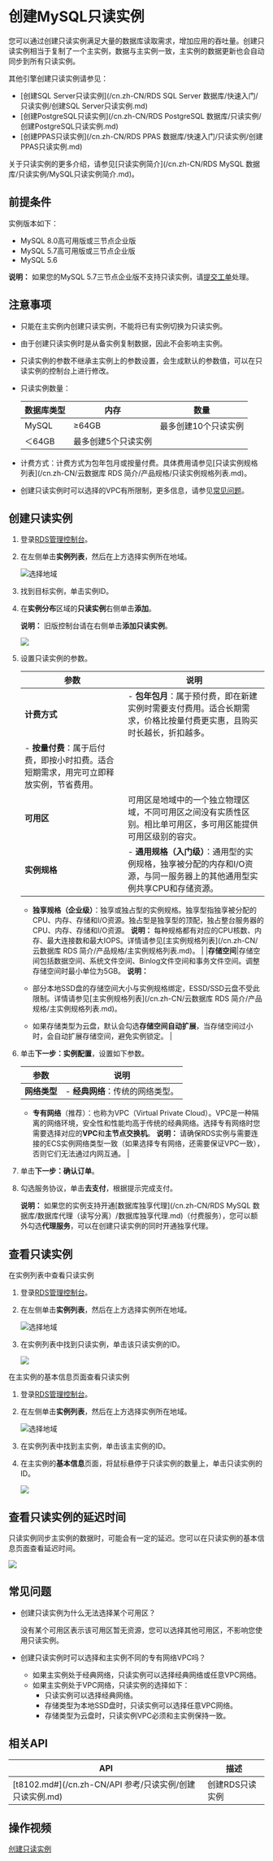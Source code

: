 # 创建MySQL只读实例

您可以通过创建只读实例满足大量的数据库读取需求，增加应用的吞吐量。创建只读实例相当于复制了一个主实例，数据与主实例一致，主实例的数据更新也会自动同步到所有只读实例。

其他引擎创建只读实例请参见：

-   [创建SQL Server只读实例](/cn.zh-CN/RDS SQL Server 数据库/快速入门/只读实例/创建SQL Server只读实例.md)
-   [创建PostgreSQL只读实例](/cn.zh-CN/RDS PostgreSQL 数据库/只读实例/创建PostgreSQL只读实例.md)
-   [创建PPAS只读实例](/cn.zh-CN/RDS PPAS 数据库/快速入门/只读实例/创建PPAS只读实例.md)

关于只读实例的更多介绍，请参见[只读实例简介](/cn.zh-CN/RDS MySQL 数据库/只读实例/MySQL只读实例简介.md)。

## 前提条件

实例版本如下：

-   MySQL 8.0高可用版或三节点企业版
-   MySQL 5.7高可用版或三节点企业版
-   MySQL 5.6

**说明：** 如果您的MySQL 5.7三节点企业版不支持只读实例，请[提交工单](https://selfservice.console.aliyun.com/ticket/createIndex)处理。

## 注意事项

-   只能在主实例内创建只读实例，不能将已有实例切换为只读实例。
-   由于创建只读实例时是从备实例复制数据，因此不会影响主实例。
-   只读实例的参数不继承主实例上的参数设置，会生成默认的参数值，可以在只读实例的控制台上进行修改。
-   只读实例数量：

    |数据库类型|内存|数量|
    |-----|--|--|
    |MySQL|≥64GB|最多创建10个只读实例|
    |＜64GB|最多创建5个只读实例|

-   计费方式：计费方式为包年包月或按量付费。具体费用请参见[只读实例规格列表](/cn.zh-CN/云数据库 RDS 简介/产品规格/只读实例规格列表.md)。
-   创建只读实例时可以选择的VPC有所限制，更多信息，请参见[常见问题](#section_7os_k4s_24p)。

## 创建只读实例

1.  登录[RDS管理控制台](https://rds.console.aliyun.com/)。

2.  在左侧单击**实例列表**，然后在上方选择实例所在地域。

    ![选择地域](https://static-aliyun-doc.oss-accelerate.aliyuncs.com/assets/img/zh-CN/3074469951/p36543.png)

3.  找到目标实例，单击实例ID。

4.  在**实例分布**区域的**只读实例**右侧单击**添加**。

    **说明：** 旧版控制台请在右侧单击**添加只读实例**。

    ![](https://static-aliyun-doc.oss-accelerate.aliyuncs.com/assets/img/zh-CN/0116037061/p9361.png)

5.  设置只读实例的参数。

    |参数|说明|
    |--|--|
    |**计费方式**|    -   **包年包月**：属于预付费，即在新建实例时需要支付费用。适合长期需求，价格比按量付费更实惠，且购买时长越长，折扣越多。
    -   **按量付费**：属于后付费，即按小时扣费。适合短期需求，用完可立即释放实例，节省费用。 |
    |**可用区**|可用区是地域中的一个独立物理区域，不同可用区之间没有实质性区别。相比单可用区，多可用区能提供可用区级别的容灾。|
    |**实例规格**|    -   **通用规格（入门级）**：通用型的实例规格，独享被分配的内存和I/O资源，与同一服务器上的其他通用型实例共享CPU和存储资源。
    -   **独享规格（企业级）**：独享或独占型的实例规格。独享型指独享被分配的CPU、内存、存储和I/O资源。独占型是独享型的顶配，独占整台服务器的CPU、内存、存储和I/O资源。
**说明：** 每种规格都有对应的CPU核数、内存、最大连接数和最大IOPS。详情请参见[主实例规格列表](/cn.zh-CN/云数据库 RDS 简介/产品规格/主实例规格列表.md)。 |
    |**存储空间**|存储空间包括数据空间、系统文件空间、Binlog文件空间和事务文件空间。调整存储空间时最小单位为5GB。 **说明：**

    -   部分本地SSD盘的存储空间大小与实例规格绑定，ESSD/SSD云盘不受此限制。详情请参见[主实例规格列表](/cn.zh-CN/云数据库 RDS 简介/产品规格/主实例规格列表.md)。
    -   如果存储类型为云盘，默认会勾选**存储空间自动扩展**，当存储空间过小时，会自动扩展存储空间，避免实例锁定。 |

6.  单击**下一步：实例配置**，设置如下参数。

    |参数|说明|
    |--|--|
    |**网络类型**|    -   **经典网络**：传统的网络类型。
    -   **专有网络**（推荐）：也称为VPC（Virtual Private Cloud）。VPC是一种隔离的网络环境，安全性和性能均高于传统的经典网络。选择专有网络时您需要选择对应的**VPC**和**主节点交换机**。
**说明：** 请确保RDS实例与需要连接的ECS实例网络类型一致（如果选择专有网络，还需要保证VPC一致），否则它们无法通过内网互通。 |

7.  单击**下一步：确认订单**。

8.  勾选服务协议，单击**去支付**，根据提示完成支付。

    **说明：** 如果您的实例支持开通[数据库独享代理](/cn.zh-CN/RDS MySQL 数据库/数据库代理（读写分离）/数据库独享代理.md)（付费服务），您可以额外勾选**代理服务**，可以在创建只读实例的同时开通独享代理。


## 查看只读实例

在实例列表中查看只读实例

1.  登录[RDS管理控制台](https://rds.console.aliyun.com/)。

2.  在左侧单击**实例列表**，然后在上方选择实例所在地域。

    ![选择地域](https://static-aliyun-doc.oss-accelerate.aliyuncs.com/assets/img/zh-CN/3074469951/p36543.png)

3.  在实例列表中找到只读实例，单击该只读实例的ID。

    ![](https://static-aliyun-doc.oss-accelerate.aliyuncs.com/assets/img/zh-CN/1116037061/p2617.png)


在主实例的基本信息页面查看只读实例

1.  登录[RDS管理控制台](https://rds.console.aliyun.com/)。

2.  在左侧单击**实例列表**，然后在上方选择实例所在地域。

    ![选择地域](https://static-aliyun-doc.oss-accelerate.aliyuncs.com/assets/img/zh-CN/3074469951/p36543.png)

3.  在实例列表中找到主实例，单击该主实例的ID。

4.  在主实例的**基本信息**页面，将鼠标悬停于只读实例的数量上，单击只读实例的ID。

    ![](https://static-aliyun-doc.oss-accelerate.aliyuncs.com/assets/img/zh-CN/1116037061/p9379.png)


## 查看只读实例的延迟时间

只读实例同步主实例的数据时，可能会有一定的延迟。您可以在只读实例的基本信息页面查看延迟时间。

![](https://static-aliyun-doc.oss-accelerate.aliyuncs.com/assets/img/zh-CN/3413729951/p2636.png)

## 常见问题

-   创建只读实例为什么无法选择某个可用区？

    没有某个可用区表示该可用区暂无资源，您可以选择其他可用区，不影响您使用只读实例。

-   创建只读实例时可以选择和主实例不同的专有网络VPC吗？
    -   如果主实例处于经典网络，只读实例可以选择经典网络或任意VPC网络。
    -   如果主实例处于VPC网络，只读实例的选择如下：
        -   只读实例可以选择经典网络。
        -   存储类型为本地SSD盘时，只读实例可以选择任意VPC网络。
        -   存储类型为云盘时，只读实例VPC必须和主实例保持一致。

## 相关API

|API|描述|
|---|--|
|[t8102.md\#](/cn.zh-CN/API 参考/只读实例/创建只读实例.md)|创建RDS只读实例|

## 操作视频

[创建只读实例](https://help.aliyun.com/video_detail/54685.html)

